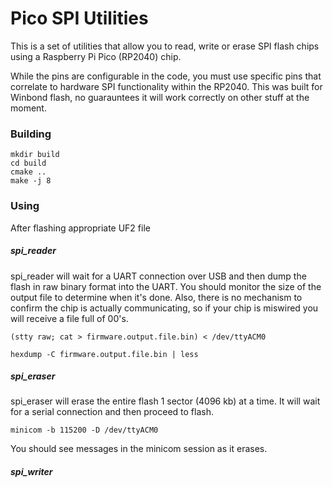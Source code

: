 # Pico SPI Utilities

This is a set of utilities that allow you to read, write or erase SPI flash chips using a Raspberry Pi Pico (RP2040) chip.

While the pins are configurable in the code, you must use specific pins that correlate to hardware SPI functionality within the RP2040. This was built for Winbond flash, no guarauntees it will work correctly on other stuff at the moment.


### Building

```
mkdir build
cd build
cmake ..
make -j 8
```




### Using
After flashing appropriate UF2 file


##### spi_reader
spi_reader will wait for a UART connection over USB and then dump the flash in raw binary format into the UART. You should monitor the size of the output file to determine when it's done. Also, there is no mechanism to confirm the chip is actually communicating, so if your chip is miswired you will receive a file full of 00's.

```
(stty raw; cat > firmware.output.file.bin) < /dev/ttyACM0
```

```
hexdump -C firmware.output.file.bin | less
```

##### spi_eraser
spi_eraser will erase the entire flash 1 sector (4096 kb) at a time. It will wait for a serial connection and then proceed to flash.


```
minicom -b 115200 -D /dev/ttyACM0
```
You should see messages in the minicom session as it erases.


##### spi_writer
